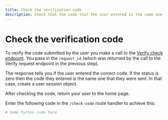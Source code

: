 ```yaml
---
title: Check the verification code
description: Check that the code that the user entered is the same one that was sent
---
```


# Check the verification code

To verify the code submitted by the user you make a call to the [Verify check endpoint](/api/verify#verifyCheck). You pass in the `request_id` (which was returned by the call to the Verify request endpoint in the previous step).

The response tells you if the user entered the correct code. If the status is zero then the code they entered is the same one that they were sent. In that case, create a user session object.

After checking the code, return your user to the home page.

Enter the following code in the `/check-code` route handler to achieve this:

```python
# Some Python code here
```